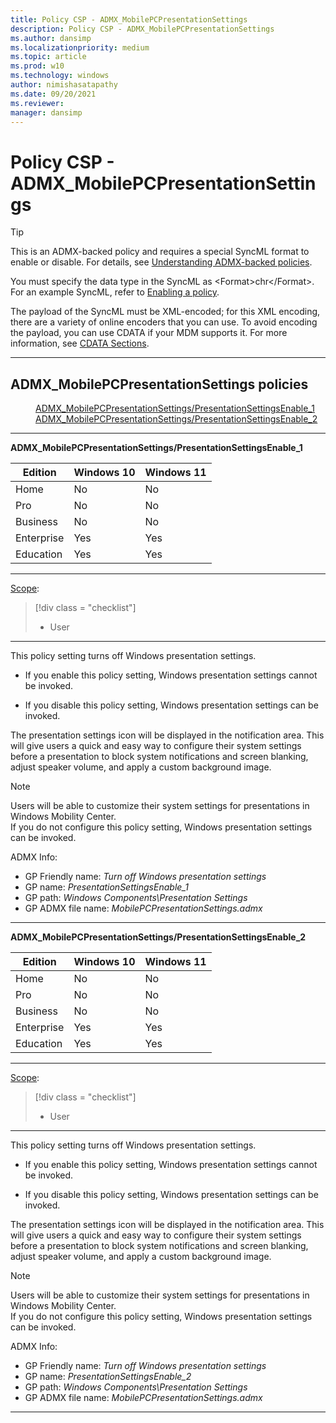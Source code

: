 ```yaml
---
title: Policy CSP - ADMX_MobilePCPresentationSettings
description: Policy CSP - ADMX_MobilePCPresentationSettings
ms.author: dansimp
ms.localizationpriority: medium
ms.topic: article
ms.prod: w10
ms.technology: windows
author: nimishasatapathy
ms.date: 09/20/2021
ms.reviewer: 
manager: dansimp
---
```


# Policy CSP - ADMX_MobilePCPresentationSettings

> [!TIP]
> This is an ADMX-backed policy and requires a special SyncML format to enable or disable. For details, see [Understanding ADMX-backed policies](./understanding-admx-backed-policies.md).
> 
> You must specify the data type in the SyncML as &lt;Format&gt;chr&lt;/Format&gt;. For an example SyncML, refer to [Enabling a policy](./understanding-admx-backed-policies.md#enabling-a-policy).
> 
> The payload of the SyncML must be XML-encoded; for this XML encoding, there are a variety of online encoders that you can use. To avoid encoding the payload, you can use CDATA if your MDM supports it. For more information, see [CDATA Sections](http://www.w3.org/TR/REC-xml/#sec-cdata-sect).

<hr/>

<!--Policies-->
## ADMX_MobilePCPresentationSettings policies  

<dl>
  <dd>
    <a href="#admx-mobilepcpresentationsettings-presentationsettingsenable_1">ADMX_MobilePCPresentationSettings/PresentationSettingsEnable_1</a>
  </dd>
  <dd>
    <a href="#admx-mobilepcpresentationsettings-presentationsettingsenable_2">ADMX_MobilePCPresentationSettings/PresentationSettingsEnable_2</a>
  </dd>
</dl>

<hr/>

<!--Policy-->

<a href="" id="admx-mobilepcpresentationsettings-presentationsettingsenable_1"></a>**ADMX_MobilePCPresentationSettings/PresentationSettingsEnable_1**


<!--SupportedSKUs-->

|Edition|Windows 10|Windows 11|
|--- |--- |--- |
|Home|No|No|
|Pro|No|No|
|Business|No|No|
|Enterprise|Yes|Yes|
|Education|Yes|Yes|

<!--/SupportedSKUs-->
<hr/>

<!--Scope-->
[Scope](./policy-configuration-service-provider.md#policy-scope):

> [!div class = "checklist"]
> * User

<hr/>

<!--/Scope-->
<!--Description-->
This policy setting turns off Windows presentation settings.  

- If you enable this policy setting, Windows presentation settings cannot be invoked.  

- If you disable this policy setting, Windows presentation settings can be invoked. 

The presentation settings icon will be displayed in the notification area. This will give users a quick and easy way to configure their system settings before a presentation to block system notifications and screen blanking, adjust speaker volume, and apply a custom background image.  

> [!NOTE]
> Users will be able to customize their system settings for presentations in Windows Mobility Center.  
If you do not configure this policy setting, Windows presentation settings can be invoked.


<!--/Description-->


<!--ADMXBacked-->
ADMX Info:  
-   GP Friendly name: *Turn off Windows presentation settings*
-   GP name: *PresentationSettingsEnable_1*
-   GP path: *Windows Components\Presentation Settings*
-   GP ADMX file name: *MobilePCPresentationSettings.admx*

<!--/ADMXBacked-->
<!--/Policy-->
<hr/>

<!--Policy-->
<a href="" id="admx-mobilepcpresentationsettings-presentationsettingsenable_2"></a>**ADMX_MobilePCPresentationSettings/PresentationSettingsEnable_2**  

<!--SupportedSKUs-->

|Edition|Windows 10|Windows 11|
|--- |--- |--- |
|Home|No|No|
|Pro|No|No|
|Business|No|No|
|Enterprise|Yes|Yes|
|Education|Yes|Yes|

<!--/SupportedSKUs-->
<hr/>

<!--Scope-->
[Scope](./policy-configuration-service-provider.md#policy-scope):

> [!div class = "checklist"]
> * User

<hr/>

<!--/Scope-->
<!--Description-->
This policy setting turns off Windows presentation settings.  

- If you enable this policy setting, Windows presentation settings cannot be invoked.  

- If you disable this policy setting, Windows presentation settings can be invoked. 

The presentation settings icon will be displayed in the notification area. This will give users a quick and easy way to configure their system settings before a presentation to block system notifications and screen blanking, adjust speaker volume, and apply a custom background image.  

> [!NOTE]
> Users will be able to customize their system settings for presentations in Windows Mobility Center.  
If you do not configure this policy setting, Windows presentation settings can be invoked.

<!--/Description-->


<!--ADMXBacked-->
ADMX Info:  
-   GP Friendly name: *Turn off Windows presentation settings*
-   GP name: *PresentationSettingsEnable_2*
-   GP path: *Windows Components\Presentation Settings*
-   GP ADMX file name: *MobilePCPresentationSettings.admx*
<!--/ADMXBacked-->
<!--/Policy-->
<hr/>

<!--/Policies-->

